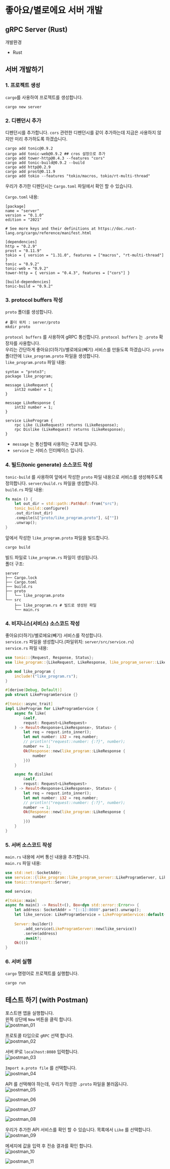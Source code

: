 # 좋아요/별로에요 서버 개발

## gRPC Server (Rust)

개발환경  
- Rust

## 서버 개발하기

### 1. 프로젝트 생성

`cargo`를 사용하여 프로젝트를 생성합니다.

```shell
cargo new server
```

### 2. 디펜던시 추가

디펜던시를 추가합니다. `cors` 관련한 디펜던시를 같이 추가하는데 지금은 사용하지 않지만 미리 추가하도록 하겠습니다.

```shell
cargo add tonic@0.9.2
cargo add tonic-web@0.9.2 ## cros 설정으로 추가
cargo add tower-http@0.4.3 --features "cors"
cargo add tonic-build@0.9.2 --build
cargo add http@0.2.9
cargo add prost@0.11.9
cargo add tokio --features "tokio/macros, tokio/rt-multi-thread"
```

우리가 추가한 디펜던시는 `Cargo.toml` 파일에서 확인 할 수 있습니다.  

`Cargo.toml` 내용:  
```text
[package]
name = "server"
version = "0.1.0"
edition = "2021"

# See more keys and their definitions at https://doc.rust-lang.org/cargo/reference/manifest.html

[dependencies]
http = "0.2.9"
prost = "0.11.9"
tokio = { version = "1.31.0", features = ["macros", "rt-multi-thread"] }
tonic = "0.9.2"
tonic-web = "0.9.2"
tower-http = { version = "0.4.3", features = ["cors"] }

[build-dependencies]
tonic-build = "0.9.2"
```

### 3. protocol buffers 작성

`proto` 폴더를 생성합니다.

```shell
# 폴더 위치 : server/proto
mkdir proto
```

`protocol buffers` 를 사용하여 gRPC 통신합니다. `protocol buffers` 는 `.proto` 확장자를 사용합니다.  
우리는 간단하게 좋아요(더하기)/별로에요(빼기) 서비스를 만들도록 하겠습니다. `proto` 폴더안에 `like_program.proto` 파일을 생성합니다.  
`like_program.proto` 파일 내용:  
```text
syntax = "proto3";
package like_program;

message LikeRequest {
    int32 number = 1;
}

message LikeResponse {
    int32 number = 1;
}

service LikeProgram {
    rpc Like (LikeRequest) returns (LikeResponse);
    rpc Dislike (LikeRequest) returns (LikeResponse);
}

```
- `message` 는 통신할때 사용하는 구조체 입니다.  
- `service` 는 서비스 인터페이스 입니다.  

### 4. 빌드(tonic generate) 소스코드 작성

`tonic-build` 를 사용하여 앞에서 작성한 `proto` 파일 내용으로 서비스를 생성해주도록 정의합니다. `server/build.rs` 파일을 생성합니다.  
`build.rs` 파일 내용:
```rust
fn main () {
    let out_dir = std::path::PathBuf::from("src");
    tonic_build::configure()
    .out_dir(out_dir)
    .compile(&["proto/like_program.proto"], &[""])
    .unwrap();
}
```

앞에서 작성한 `like_program.proto` 파일을 빌드합니다.

```shell
cargo build
```
빌드 파일로 `like_program.rs` 파일이 생성됩니다.  
폴더 구조:
```text
server
├── Cargo.lock
├── Cargo.toml
├── build.rs
├── proto
│   └── like_program.proto
└── src
    ├── like_program.rs # 빌드로 생성된 파일
    └── main.rs
```

### 4. 비지니스(서비스) 소스코드 작성

좋아요(더하기)/별로에요(빼기) 서비스를 작성합니다.  
`service.rs` 파일을 생성합니다.(파일위치: `server/src/service.rs`)  
`service.rs` 파일 내용:
```rust
use tonic::{Request, Response, Status};
use like_program::{LikeRequest, LikeResponse, like_program_server::LikeProgram};

pub mod like_program {
    include!("like_program.rs");
}

#[derive(Debug, Default)]
pub struct LikeProgramService {}

#[tonic::async_trait]
impl LikeProgram for LikeProgramService {
    async fn like(
        &self,
        requst: Request<LikeRequest>
    ) -> Result<Response<LikeResponse>, Status> {
        let req = requst.into_inner();
        let mut number: i32 = req.number;
        // println!("request::number: {:?}", number);
        number += 1;
        Ok(Response::new(like_program::LikeResponse {
            number
        }))
    }

    async fn dislike(
        &self,
        requst: Request<LikeRequest>
    ) -> Result<Response<LikeResponse>, Status> {
        let req = requst.into_inner();
        let mut number: i32 = req.number;
        // println!("request::number: {:?}", number);
        number -= 1;
        Ok(Response::new(like_program::LikeResponse {
            number
        }))
    }
}
```

### 5. 서버 소스코드 작성
`main.rs` 내용에 서버 통신 내용을 추가합니다.  
`main.rs` 파일 내용:
```rust
use std::net::SocketAddr;
use service::{like_program::like_program_server::LikeProgramServer, LikeProgramService};
use tonic::transport::Server;

mod service;

#[tokio::main]
async fn main() -> Result<(), Box<dyn std::error::Error>> {
    let address: SocketAddr = "[::1]:8080".parse().unwrap();
    let like_service: LikeProgramService = LikeProgramService::default();
    
    Server::builder()
        .add_service(LikeProgramServer::new(like_service))
        .serve(address)
        .await?;
    Ok(())
}
```

### 6. 서버 실행
`cargo` 명령어로 프로젝트를 실행합니다.
```shell
cargo run
```

## 테스트 하기 (with Postman)

포스트맨 앱을 실행합니다.  
윈쪽 상단에 `New` 버튼을 클릭 합니다.  
![postman_01](./images/postman_01.png)

프로토콜 타입으로 `gRPC` 선택 합니다.  
![postman_02](./images/postman_02.png)

서버 IP로 `localhost:8080` 입력합니다.  
![postman_03](./images/postman_03.png)

`Import a.proto file` 를 선택합니다.  
![postman_04](./images/postman_04.png)

API 를 선택해야 하는데, 우리가 작성한 `.proto` 파일을 불러옵니다.  
![postman_05](./images/postman_05.png)

![postman_06](./images/postman_06.png)

![postman_07](./images/postman_07.png)

![postman_08](./images/postman_08.png)

우리가 추가한 API 서비스를 확인 할 수 있습니다. 목록에서 `Like` 를 선택합니다.  
![postman_09](./images/postman_09.png)

메세지에 값을 입력 후 전송 결과를 확인 합니다.  
![postman_10](./images/postman_10.png)

![postman_11](./images/postman_11.png)